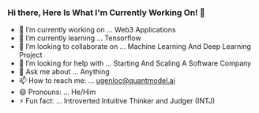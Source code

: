 ### Hi there, Here Is What I'm Currently Working On! 👋

- 🔭 I’m currently working on ... Web3 Applications
- 🌱 I’m currently learning ... Tensorflow
- 👯 I’m looking to collaborate on ... Machine Learning And Deep Learning Project
- 🤔 I’m looking for help with ... Starting And Scaling A Software Company
- 💬 Ask me about ... Anything
- 📫 How to reach me: ... ugenloc@quantmodel.ai
- 😄 Pronouns: ... He/Him
- ⚡ Fun fact: ... Introverted Intuitive Thinker and Judger (INTJ)
